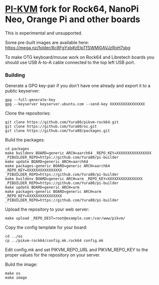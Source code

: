 # [PI-KVM](https://github.com/pikvm/pikvm) fork for Rock64, NanoPi Neo, Orange Pi and other boards

This is experimental and unsupported.

Some pre-built images are available here: https://mega.nz/folder/8c8FgYxb#zEIpTfSWMI0AVJzRoH7sbg

To make OTG keyboard/mouse work on Rock64 and Libretech boards you should use USB A-to-A cable connected to the top left USB port.

### Building

Generate a GPG key-pair if you don't have one already and export it to a public keyserver: 

    gpg --full-generate-key
    gpg --keyserver keyserver.ubuntu.com --send-key XXXXXXXXXXXXXXXX


Clone the repositories:

	git clone https://github.com/Yura80/pikvm-rock64.git
	git clone https://github.com/Yura80/os.git
	git clone https://github.com/Yura80/packages.git
	
Build the packages:
    
    cd packages
    make buildenv BOARD=generic ARCH=aarch64 _REPO_KEY=XXXXXXXXXXXXXXXX _PIBUILDER_REPO=https://github.com/Yura80/pi-builder
    make update BOARD=generic ARCH=aarch64
    make packages-generic BOARD=generic ARCH=aarch64 _REPO_KEY=XXXXXXXXXXXXXXXX _PIBUILDER_REPO=https://github.com/Yura80/pi-builder
    make buildenv BOARD=generic ARCH=arm _REPO_KEY=XXXXXXXXXXXXXXXX _PIBUILDER_REPO=https://github.com/Yura80/pi-builder
    make update BOARD=generic ARCH=arm
    make packages-generic BOARD=generic ARCH=arm _REPO_KEY=XXXXXXXXXXXXXXXX _PIBUILDER_REPO=https://github.com/Yura80/pi-builder


Upload the repository to your web server:

	make upload _REPO_DEST=root@example.com:/var/www/pikvm/
	
Copy the config template for your board:

	cd ../os
	cp ../pikvm-rock64/config.mk.rock64 config.mk
	
Edit config.mk and set PIKVM_REPO_URL and PIKVM_REPO_KEY to the proper values for the repository on your server.

Build the image:

	make os
	make image
